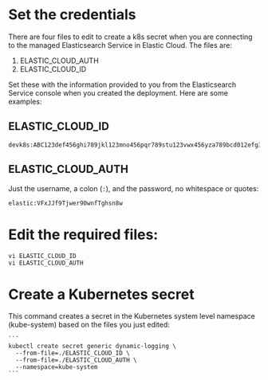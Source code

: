 # Set the credentials
There are four files to edit to create a k8s secret when you are connecting to the managed Elasticsearch Service in Elastic Cloud.  The files are: 

1. ELASTIC_CLOUD_AUTH
1. ELASTIC_CLOUD_ID

Set these with the information provided to you from the Elasticsearch Service console when you created the deployment.  Here are some examples:

## ELASTIC_CLOUD_ID
```
devk8s:ABC123def456ghi789jkl123mno456pqr789stu123vwx456yza789bcd012efg345hijj678klm901nop345zEwOTJjMTc5YWQ0YzQ5OThlN2U5MjAwYTg4NTIzZQ==
```

## ELASTIC_CLOUD_AUTH
Just the username, a colon (`:`), and the password, no whitespace or quotes:
```
elastic:VFxJJf9Tjwer90wnfTghsn8w
```

# Edit the required files:
```
vi ELASTIC_CLOUD_ID
vi ELASTIC_CLOUD_AUTH
```
# Create a Kubernetes secret
This command creates a secret in the Kubernetes system level namespace (kube-system) based on the files you just edited:

    ```
    kubectl create secret generic dynamic-logging \
      --from-file=./ELASTIC_CLOUD_ID \
      --from-file=./ELASTIC_CLOUD_AUTH \
      --namespace=kube-system
    ```

